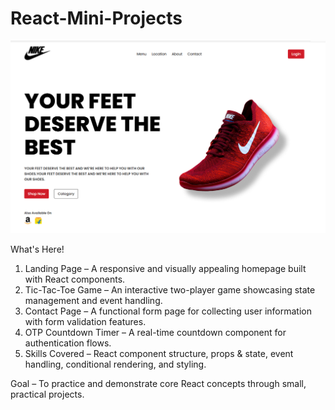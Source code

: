 # React-Mini-Projects
![Brand image](image.png)

What's Here!
1. Landing Page – A responsive and visually appealing homepage built with React components.
2. Tic-Tac-Toe Game – An interactive two-player game showcasing state management and event handling.
3. Contact Page – A functional form page for collecting user information with form validation features.
4. OTP Countdown Timer – A real-time countdown component for authentication flows.
5. Skills Covered – React component structure, props & state, event handling, conditional rendering, and styling.

Goal – To practice and demonstrate core React concepts through small, practical projects.
